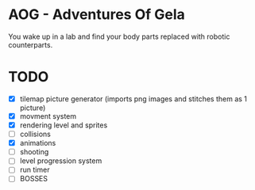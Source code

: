 # AOG - Adventures Of Gela

You wake up in a lab and find your body parts replaced with robotic counterparts.

# TODO

- [X] tilemap picture generator (imports png images and stitches them as 1 picture)
- [X] movment system
- [X] rendering level and sprites
- [ ] collisions
- [X] animations
- [ ] shooting
- [ ] level progression system
- [ ] run timer
- [ ] BOSSES
